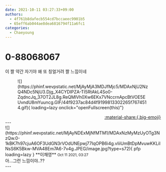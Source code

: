```yaml
---
date: 2021-10-11 03:27:33+09:00
authors:
  - 4f761b8dafecb554cd7bccaeec9901b5
  - 65eff6ab044ae8dea6816794f11a6fc1
categories:
  - Chaeyoung
---
```


# 0-88068067

<div class="post-container" markdown="1">
<div class="content-container md-sidebar__scrollwrap" markdown="1">

이 짤 약간 자기야 왜 또 칭얼거려 짤 느낌이네
<figure markdown="1">
![](https://phinf.wevpstatic.net/MjAyMjA3MDJfMjc5/MDAxNjU2NzQ4NDc5NjU3.Djg_X4CYDIPZA-TI5RtAkL4So0-ZqdncJq_37OT2JL8g.ReQMlVh0Xw6EKx7VNccrnApcBtVOE5EUvndU8mYuuncg.GIF/44f9237ac84d4f9199813302265f7674514.gif){ loading=lazy onclick="openFullscreen(this)"}
</figure>


</div>
</div>

<div style="text-align: right;" markdown="1">
<a href="https://weverse.io/fromis9/fanpost/0-88068067" style="text-align: right;">:material-share:{.big-emoji}</a>
</div>
---

<div class="comments-container md-sidebar__scrollwrap" markdown="1">
<div class="comment" markdown="1">
<div class='id-container' markdown="1">
![](https://phinf.wevpstatic.net/MjAyNDExMjNfMTM1/MDAxNzMyMzUyOTg3NzQw.0-1kBK7h97cjuA6OF3UdGN3rVOdUNEpwj77IqOPB6i4g.vliiUmBtDpMvuwKKLiINsS6K5Bkw-MVA48Em7A6-7v4g.JPEG/image.jpg?type=s72){ pfp loading=lazy }
**<span class="artist">이채영</span>** <small>Oct 11 2021, 03:27</small><br>
</div>
<div class='comment-body' markdown="1">
아...그런 느낌이야..??
</div>
</div>
</div>
---
